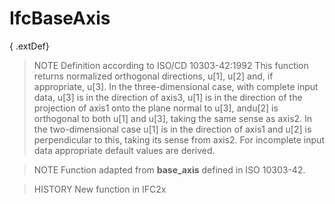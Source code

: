 # IfcBaseAxis

{ .extDef}<!-- end of definition -->
> NOTE  Definition according to ISO/CD 10303-42:1992
> This function returns normalized orthogonal directions, u[1], u[2] and, if appropriate, u[3]. In the three-dimensional case, with complete input data, u[3] is in the direction of axis3, u[1] is in the direction of the projection of axis1 onto the plane normal to u[3], andu[2] is orthogonal to both u[1] and u[3], taking the same sense as axis2. In the two-dimensional case u[1] is in the direction of axis1 and u[2] is perpendicular to this, taking its sense from axis2. For incomplete input data appropriate default values are derived.

> NOTE  Function adapted from **base_axis** defined in ISO 10303-42.

> HISTORY  New function in IFC2x
